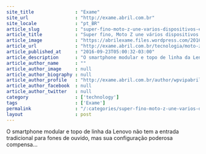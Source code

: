```yaml
---
site_title               : "Exame"
site_url                 : "http://exame.abril.com.br"
site_locale              : "pt_BR"
article_slug             : "super-fino-moto-z-une-varios-dispositivos-em-um-so"
article_title            : "Super fino, Moto Z une vários dispositivos em um só"
article_image            : "https://abrilexame.files.wordpress.com/2016/09/size_960_16_9_14442785_10210374572100601_735252035_n.jpg?quality=70&strip=all&w=960"
article_url              : "http://exame.abril.com.br/tecnologia/moto-z-lenovo-gadgets/"
article_published_at     : "2016-09-23T05:00:32-03:00"
article_description      : "O smartphone modular e topo de linha da Lenovo não tem a entrada tradicional para fones de ouvido, mas sua configuração poderosa compensa..."
article_author_name      : ""
article_author_image     : null
article_author_biography : null
article_author_profile   : "http://exame.abril.com.br/author/wpvipabril/"
article_author_facebook  : null
article_author_twitter   : null
category                 : ['technology']
tags                     : ['Exame']
permalink                : "/:categories/super-fino-moto-z-une-varios-dispositivos-em-um-so/"
layout                   : post
---
```


O smartphone modular e topo de linha da Lenovo não tem a entrada tradicional para fones de ouvido, mas sua configuração poderosa compensa...
